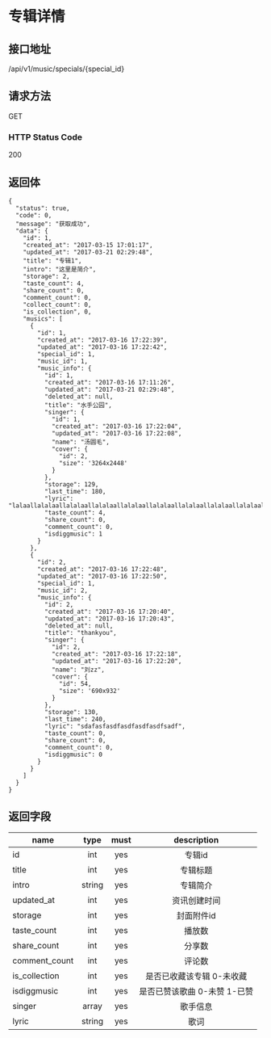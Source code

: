 # 专辑详情

## 接口地址

/api/v1/music/specials/{special_id}

## 请求方法

GET

### HTTP Status Code

200

## 返回体

```json5
{
  "status": true,
  "code": 0,
  "message": "获取成功",
  "data": {
    "id": 1,
    "created_at": "2017-03-15 17:01:17",
    "updated_at": "2017-03-21 02:29:48",
    "title": "专辑1",
    "intro": "这里是简介",
    "storage": 2,
    "taste_count": 4,
    "share_count": 0,
    "comment_count": 0,
    "collect_count": 0,
    "is_collection", 0,
    "musics": [
      {
        "id": 1,
        "created_at": "2017-03-16 17:22:39",
        "updated_at": "2017-03-16 17:22:42",
        "special_id": 1,
        "music_id": 1,
        "music_info": {
          "id": 1,
          "created_at": "2017-03-16 17:11:26",
          "updated_at": "2017-03-21 02:29:48",
          "deleted_at": null,
          "title": "水手公园",
          "singer": {
            "id": 1,
            "created_at": "2017-03-16 17:22:04",
            "updated_at": "2017-03-16 17:22:08",
            "name": "汤圆毛",
            "cover": {
              "id": 2,
              "size": '3264x2448'
            }
          },
          "storage": 129,
          "last_time": 180,
          "lyric": "lalaallalalaallalalaallalalaallalalaallalalaallalalaallalalaallalalaallalalaallalalaallalalaallalalaallalalaallalalaallalalaallalalaallalalaallalalaallalalaallalalaallalalaallalalaallalalaallalalaallal",
          "taste_count": 4,
          "share_count": 0,
          "comment_count": 0,
          "isdiggmusic": 1
        }
      },
      {
        "id": 2,
        "created_at": "2017-03-16 17:22:48",
        "updated_at": "2017-03-16 17:22:50",
        "special_id": 1,
        "music_id": 2,
        "music_info": {
          "id": 2,
          "created_at": "2017-03-16 17:20:40",
          "updated_at": "2017-03-16 17:20:43",
          "deleted_at": null,
          "title": "thankyou",
          "singer": {
            "id": 2,
            "created_at": "2017-03-16 17:22:18",
            "updated_at": "2017-03-16 17:22:20",
            "name": "刘zz",
            "cover": {
              "id": 54,
              "size": '690x932'
            }
          },
          "storage": 130,
          "last_time": 240,
          "lyric": "sdafasfasdfasdfasdfasdfsadf",
          "taste_count": 0,
          "share_count": 0,
          "comment_count": 0,
          "isdiggmusic": 0
        }
      }
    ]
  }
}
```
## 返回字段

| name     | type     | must     | description |
|----------|:--------:|:--------:|:--------:|
| id       | int      | yes      | 专辑id  |
| title    | int      | yes      | 专辑标题 |
| intro    | string   | yes      | 专辑简介 |
| updated_at | int    | yes      | 资讯创建时间 |
| storage  | int      | yes      | 封面附件id|
| taste_count | int   | yes      | 播放数 |
| share_count | int   | yes      | 分享数 | 
| comment_count | int | yes      | 评论数 |
| is_collection | int | yes      | 是否已收藏该专辑 0-未收藏 |
| isdiggmusic | int   | yes      | 是否已赞该歌曲 0-未赞 1-已赞 |
| singer   | array    | yes      | 歌手信息 |
| lyric    | string   | yes      | 歌词   |     